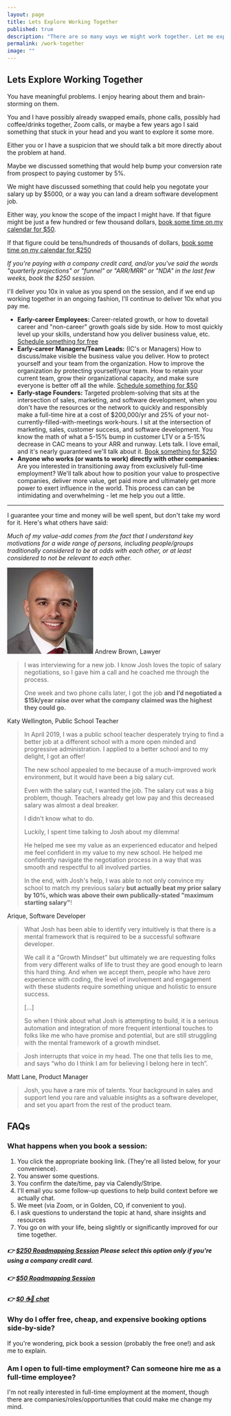 ```yaml
---
layout: page
title: Lets Explore Working Together
published: true
description: "There are so many ways we might work together. Let me explain the options!"
permalink: /work-together
image: ""
---
```


## Lets Explore Working Together

You have meaningful problems. I enjoy hearing about them and brain-storming on them. 

You and I have possibly already swapped emails, phone calls, possibly had coffee/drinks together, Zoom calls, or maybe a few years ago I said something that stuck in your head and you want to explore it some more.

Either you or I have a suspicion that we should talk a bit more directly about the problem at hand.

Maybe we discussed something that would help bump your conversion rate from prospect to paying customer by 5%. 

We might have discussed something that could help you negotate your salary up by $5000, or a way you can land a dream software development job. 

Either way, _you_ know the scope of the impact I might have. If that figure might be just a few hundred or few thousand dollars, [book some time on my calendar for $50](https://calendly.com/joshthompson/roadmapping-50). 

If that figure could be tens/hundreds of thousands of dollars, [book some time on my calendar for $250](https://calendly.com/joshthompson/roadmapping)

_If you're paying with a company credit card, and/or you've said the words "quarterly projections" or "funnel" or "ARR/MRR" or "NDA" in the last few weeks, book the $250 session._

I'll deliver you 10x in value as you spend on the session, and if we end up working together in an ongoing fashion, I'll continue to deliver 10x what you pay me. 

- **Early-career Employees:** Career-related growth, or how to dovetail career and "non-career" growth goals side by side. How to most quickly level up your skills, understand how you deliver business value, etc. [Schedule something for free](https://calendly.com/joshthompson/coffee)
- **Early-career Managers/Team Leads:** (IC's or Managers) How to discuss/make visible the business value you deliver. How to protect yourself and your team from the organization. How to improve the organization _by_ protecting yourself/your team. How to retain your current team, grow their organizational capacity, and make sure everyone is better off all the while. [Schedule something for $50](https://calendly.com/joshthompson/roadmapping-50)
- **Early-stage Founders:** Targeted problem-solving that sits at the intersection of sales, marketing, and software development, when you don't have the resources or the network to quickly and responsibly make a full-time hire at a cost of $200,000/yr and 25% of your not-currently-filled-with-meetings work-hours. I sit at the intersection of marketing, sales, customer success, and software development. You know the math of what a 5-15% bump in customer LTV or a 5-15% decrease in CAC means to your ARR and runway. Lets talk. I love email, and it's nearly guaranteed we'll talk about it. [Book something for $250](https://calendly.com/joshthompson/roadmapping)
- **Anyone who works (or wants to work) directly with other companies:** Are you interested in transitioning away from exclusively full-time employment? We'll talk about how to position your value to prospective companies, deliver more value, get paid more and ultimately get more power to exert influence in the world. This process can can be intimidating and overwhelming - let me help you out a little.

-------------------------------

I guarantee your time and money will be well spent, but don't take my word for it. Here's what others have said:

_Much of my value-add comes from the fact that I understand key motivations for a wide range of persons, including people/groups traditionally considered to be at odds with each other, or at least considered to not be relevant to each other._


<div class="testamonial" markdown='1'>

![andrew brown](/images_2020/andrew-brown.jpg "Andrew Brown")
<span>Andrew Brown, Lawyer</span>

> I was interviewing for a new job. I know Josh loves the topic of salary negotiations, so I gave him a call and he coached me through the process. 
>
> One week and two phone calls later, I got the job **and I’d negotiated a $15k/year raise over what the company claimed was the highest they could go.**
</div>

<div class="testamonial" markdown='1'>

<span>Katy Wellington, Public School Teacher</span>

> In April 2019, I was a public school teacher desperately trying to find a better job at a different school with a more open minded and progressive administration. I applied to a better school and to my delight, I got an offer! 
>
> The new school appealed to me because of a much-improved work environment, but it would have been a big salary cut.
> 
> Even with the salary cut, I wanted the job. The salary cut was a big problem, though. Teachers already get low pay and this decreased salary was almost a deal breaker.
> 
> I didn't know what to do. 
> 
> Luckily, I spent time talking to Josh about my dilemma! 
> 
> He helped me see my value as an experienced educator and helped me feel confident in my value to my new school. He helped me confidently navigate the negotiation process in a way that was smooth and respectful to all involved parties. 
>
> In the end, with Josh's help, I was able to not only convince my school to match my previous salary **but actually beat my prior salary by 10%, which was above their own publically-stated "maximum starting salary"**!

</div>

<div class="testamonial" markdown='1'>

<span>Arique, Software Developer</span>

> What Josh has been able to identify very intuitively is that there is a mental framework that is required to be a successful software developer.
>
> We call it a "Growth Mindset" but ultimately we are requesting folks from very different walks of life to trust they are good enough to learn this hard thing. And when we accept them, people who have zero experience with coding, the level of involvement and engagement with these students require something unique and holistic to ensure success.
> 
> [...]
>
> So when I think about what Josh is attempting to build, it is a serious automation and integration of more frequent intentional touches to folks like me who have promise and potential, but are still struggling with the mental framework of a growth mindset.
> 

>Josh interrupts that voice in my head. The one that tells lies to me, and says “who do I think I am for believing I belong here in tech”.

</div>

<div class="testamonial" markdown='1'>

<span>Matt Lane, Product Manager</span>

> Josh, you have a rare mix of talents. Your background in sales and support lend you rare and valuable insights as a software developer, and set you apart from the rest of the product team. 

</div>



## FAQs

### What happens when you book a session:

1. You click the appropriate booking link. (They're all listed below, for your convenience).
1. You answer some questions.
1. You confirm the date/time, pay via Calendly/Stripe.
1. I'll email you some follow-up questions to help build context before we actually chat.
1. We meet (via Zoom, or in Golden, CO, if convenient to you).
1. I ask questions to understand the topic at hand, share insights and resources
1. You go on with your life, being slightly or significantly improved for our time together.

##### 👉 [$250 Roadmapping Session](https://calendly.com/joshthompson/roadmapping) _Please select this option only if you're using a company credit card._
##### 👉 [$50 Roadmapping Session](https://calendly.com/joshthompson/roadmapping-50) 
##### 👉 [$0 ☕️🍺 chat](https://calendly.com/joshthompson/coffee)

### Why do I offer free, cheap, and expensive booking options side-by-side?

If you're wondering, pick book a session (probably the free one!) and ask me to explain.

### Am I open to full-time employment? Can someone hire me as a full-time employee?

I'm not really interested in full-time employment at the moment, though there are companies/roles/opportunities that could make me change my mind.


